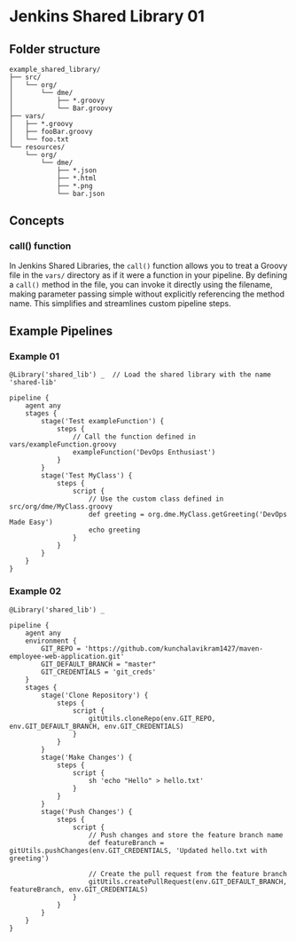 # Jenkins Shared Library 01

## Folder structure
```
example_shared_library/
├── src/
│   └── org/
│       └── dme/
│           ├── *.groovy
│           └── Bar.groovy
├── vars/
│   ├── *.groovy
│   ├── fooBar.groovy 
│   └── foo.txt
└── resources/
    └── org/
        └── dme/
            ├── *.json
            ├── *.html
            ├── *.png
            └── bar.json
```

## Concepts

### call() function

In Jenkins Shared Libraries, the `call()` function allows you to treat a Groovy file in the `vars/` directory as if it were a function in your pipeline. By defining a `call()` method in the file, you can invoke it directly using the filename, making parameter passing simple without explicitly referencing the method name. This simplifies and streamlines custom pipeline steps.

## Example Pipelines

### Example 01
```
@Library('shared_lib') _  // Load the shared library with the name 'shared-lib'

pipeline {
    agent any
    stages {
        stage('Test exampleFunction') {
            steps {
                // Call the function defined in vars/exampleFunction.groovy
                exampleFunction('DevOps Enthusiast')
            }
        }
        stage('Test MyClass') {
            steps {
                script {
                    // Use the custom class defined in src/org/dme/MyClass.groovy
                    def greeting = org.dme.MyClass.getGreeting('DevOps Made Easy')
                    echo greeting
                }
            }
        }
    }
}
```
### Example 02
```
@Library('shared_lib') _

pipeline {
    agent any
    environment {
        GIT_REPO = 'https://github.com/kunchalavikram1427/maven-employee-web-application.git'
        GIT_DEFAULT_BRANCH = "master"
        GIT_CREDENTIALS = 'git_creds'
    }
    stages {
        stage('Clone Repository') {
            steps {
                script {
                    gitUtils.cloneRepo(env.GIT_REPO, env.GIT_DEFAULT_BRANCH, env.GIT_CREDENTIALS)
                }
            }
        }
        stage('Make Changes') {
            steps {
                script {
                    sh 'echo "Hello" > hello.txt'
                }
            }
        }
        stage('Push Changes') {
            steps {
                script {
                    // Push changes and store the feature branch name
                    def featureBranch = gitUtils.pushChanges(env.GIT_CREDENTIALS, 'Updated hello.txt with greeting')
                    
                    // Create the pull request from the feature branch
                    gitUtils.createPullRequest(env.GIT_DEFAULT_BRANCH, featureBranch, env.GIT_CREDENTIALS)
                }
            }
        }
    }
}
```